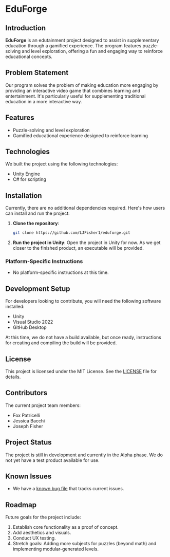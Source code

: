 # EduForge

## Introduction

**EduForge** is an edutainment project designed to assist in supplementary education through a gamified experience. The program features puzzle-solving and level exploration, offering a fun and engaging way to reinforce educational concepts.

## Problem Statement

Our program solves the problem of making education more engaging by providing an interactive video game that combines learning and entertainment. It's particularly useful for supplementing traditional education in a more interactive way.

## Features

- Puzzle-solving and level exploration
- Gamified educational experience designed to reinforce learning

## Technologies

We built the project using the following technologies:

- Unity Engine
- C# for scripting

## Installation

Currently, there are no additional dependencies required. Here's how users can install and run the project:

1. **Clone the repository**:
    ```bash
    git clone https://github.com/LJFisher1/eduforge.git
    ```

2. **Run the project in Unity**:
    Open the project in Unity for now. As we get closer to the finished product, an executable will be provided.

### Platform-Specific Instructions

- No platform-specific instructions at this time.

## Development Setup

For developers looking to contribute, you will need the following software installed:

- Unity
- Visual Studio 2022
- GitHub Desktop

At this time, we do not have a build available, but once ready, instructions for creating and compiling the build will be provided.

## License

This project is licensed under the MIT License. See the [LICENSE](LICENSE) file for details.

## Contributors

The current project team members:

- Fox Patricelli
- Jessica Bacchi
- Joseph Fisher

## Project Status

The project is still in development and currently in the Alpha phase. We do not yet have a test product available for use.

## Known Issues

- We have a [known bug file](#) that tracks current issues.

## Roadmap

Future goals for the project include:

1. Establish core functionality as a proof of concept.
2. Add aesthetics and visuals.
3. Conduct UX testing.
4. Stretch goals: Adding more subjects for puzzles (beyond math) and implementing modular-generated levels.
